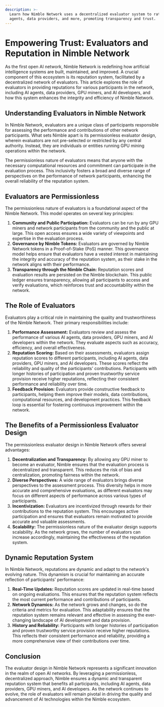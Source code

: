 ```yaml
---
description: >-
  Learn how Nimble Network uses a decentralized evaluator system to rate AI
  agents, data providers, and more, promoting transparency and trust.
---
```


# Empowering Trust: Evaluators and Reputation in Nimble Network

As the first open AI network, Nimble Network is redefining how artificial intelligence systems are built, maintained, and improved. A crucial component of this ecosystem is its reputation system, facilitated by a decentralized network of evaluators. This article explores the role of evaluators in providing reputations for various participants in the network, including AI agents, data providers, GPU miners, and AI developers, and how this system enhances the integrity and efficiency of Nimble Network.

## Understanding Evaluators in Nimble Network

In Nimble Network, evaluators are a unique class of participants responsible for assessing the performance and contributions of other network participants. What sets Nimble apart is its permissionless evaluator design, wherein evaluators are not pre-selected or restricted by any central authority. Instead, they are individuals or entities running GPU mining operations within the network.

The permissionless nature of evaluators means that anyone with the necessary computational resources and commitment can participate in the evaluation process. This inclusivity fosters a broad and diverse range of perspectives on the performance of network participants, enhancing the overall reliability of the reputation system.

## Evaluators are Permissionless

The permissionless nature of evaluators is a foundational aspect of the Nimble Network. This model operates on several key principles:

1. **Community and Public Participation:** Evaluators can be run by any GPU miners and network participants from the community and the public at large. This open access ensures a wide variety of viewpoints and expertise in the evaluation process.
2. **Governance by Nimble Tokens:** Evaluators are governed by Nimble Network tokens in a Proof-of-Stake (PoS) manner. This governance model helps ensure that evaluators have a vested interest in maintaining the integrity and accuracy of the reputation system, as their stake in the network aligns with their performance.
3. **Transparency through the Nimble Chain:** Reputation scores and evaluation results are persisted on the Nimble blockchain. This public ledger ensures transparency, allowing all participants to access and verify evaluations, which reinforces trust and accountability within the network.

## The Role of Evaluators

Evaluators play a critical role in maintaining the quality and trustworthiness of the Nimble Network. Their primary responsibilities include:

1. **Performance Assessment:** Evaluators review and assess the performance of various AI agents, data providers, GPU miners, and AI developers within the network. They evaluate aspects such as accuracy, efficiency, and overall effectiveness.
2. **Reputation Scoring:** Based on their assessments, evaluators assign reputation scores to different participants, including AI agents, data providers, GPU miners, and AI developers. These scores reflect the reliability and quality of the participants' contributions. Participants with longer histories of participation and proven trustworthy service provision receive higher reputations, reflecting their consistent performance and reliability over time.
3. **Feedback Provision:** Evaluators provide constructive feedback to participants, helping them improve their models, data contributions, computational resources, and development practices. This feedback loop is essential for fostering continuous improvement within the network.

## The Benefits of a Permissionless Evaluator Design

The permissionless evaluator design in Nimble Network offers several advantages:

1. **Decentralization and Transparency:** By allowing any GPU miner to become an evaluator, Nimble ensures that the evaluation process is decentralized and transparent. This reduces the risk of bias and centralization, promoting fairness within the network.
2. **Diverse Perspectives:** A wide range of evaluators brings diverse perspectives to the assessment process. This diversity helps in more accurate and comprehensive evaluations, as different evaluators may focus on different aspects of performance across various types of participants.
3. **Incentivization:** Evaluators are incentivized through rewards for their contributions to the reputation system. This encourages active participation and ensures that evaluators remain motivated to provide accurate and valuable assessments.
4. **Scalability:** The permissionless nature of the evaluator design supports scalability. As the network grows, the number of evaluators can increase accordingly, maintaining the effectiveness of the reputation system.

## Dynamic Reputation System

In Nimble Network, reputations are dynamic and adapt to the network's evolving nature. This dynamism is crucial for maintaining an accurate reflection of participants' performance:

1. **Real-Time Updates:** Reputation scores are updated in real-time based on ongoing evaluations. This ensures that the reputation system reflects the most current performance and contributions of participants.
2. **Network Dynamics:** As the network grows and changes, so do the criteria and metrics for evaluation. This adaptability ensures that the reputation system remains relevant and effective in assessing the ever-changing landscape of AI development and data provision.
3. **History and Reliability:** Participants with longer histories of participation and proven trustworthy service provision receive higher reputations. This reflects their consistent performance and reliability, providing a more comprehensive view of their contributions over time.

## Conclusion

The evaluator design in Nimble Network represents a significant innovation in the realm of open AI networks. By leveraging a permissionless, decentralized approach, Nimble ensures a dynamic and transparent reputation system that benefits all participants, including AI agents, data providers, GPU miners, and AI developers. As the network continues to evolve, the role of evaluators will remain pivotal in driving the quality and advancement of AI technologies within the Nimble ecosystem.

